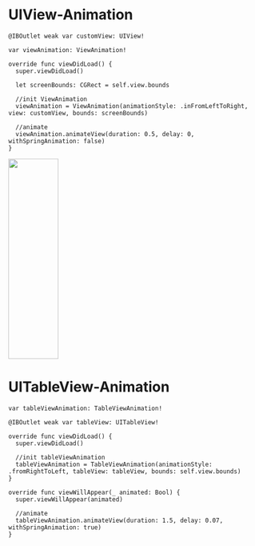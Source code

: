 # UIView-Animation

```
@IBOutlet weak var customView: UIView!

var viewAnimation: ViewAnimation!

override func viewDidLoad() {
  super.viewDidLoad()
  
  let screenBounds: CGRect = self.view.bounds
  
  //init ViewAnimation
  viewAnimation = ViewAnimation(animationStyle: .inFromLeftToRight, view: customView, bounds: screenBounds)
  
  //animate
  viewAnimation.animateView(duration: 0.5, delay: 0, withSpringAnimation: false)
}
```

<img src="https://media.giphy.com/media/RIBuCjlo07lCy0WROl/giphy.gif" width="100" height="400" />

# UITableView-Animation

```
var tableViewAnimation: TableViewAnimation!

@IBOutlet weak var tableView: UITableView!

override func viewDidLoad() {
  super.viewDidLoad()
  
  //init tableViewAnimation
  tableViewAnimation = TableViewAnimation(animationStyle: .fromRightToLeft, tableView: tableView, bounds: self.view.bounds)
}

override func viewWillAppear(_ animated: Bool) {
  super.viewWillAppear(animated)
        
  //animate
  tableViewAnimation.animateView(duration: 1.5, delay: 0.07, withSpringAnimation: true)
}
```
